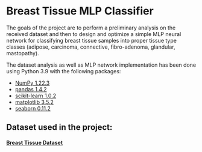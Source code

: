 # Breast Tissue MLP Classifier

The goals of the project are to perform a preliminary analysis on the received dataset and then to design and optimize a simple MLP neural network for classifying breast tissue samples into proper tissue type classes (adipose, carcinoma, connective, fibro-adenoma, glandular, mastopathy).

The dataset analysis as well as MLP network implementation has been done using Python 3.9 with the following packages:
- [NumPy 1.22.3](https://pypi.org/project/numpy/1.22.3/)
- [pandas 1.4.2](https://pypi.org/project/pandas/1.4.2/)
- [scikit-learn 1.0.2](https://pypi.org/project/scikit-learn/1.0.2/)
- [matplotlib 3.5.2](https://pypi.org/project/matplotlib/3.5.2/)
- [seaborn 0.11.2](https://pypi.org/project/seaborn/0.11.2/)

## Dataset used in the project:
#### [Breast Tissue Dataset](http://archive.ics.uci.edu/ml/datasets/Breast+Tissue)
